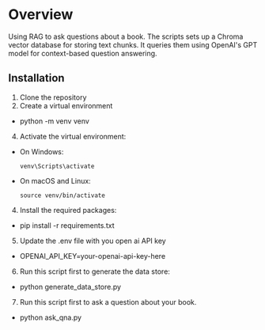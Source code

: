 # Overview
Using RAG to ask questions about a book.
The scripts sets up a Chroma vector database for storing text chunks.
It queries them using OpenAI's GPT model for context-based question answering.

## Installation
1. Clone the repository
2. Create a virtual environment
  - python -m venv venv
4. Activate the virtual environment:
  - On Windows:
    ```
    venv\Scripts\activate
    ```
  - On macOS and Linux:
    ```
    source venv/bin/activate
    ```
4. Install the required packages:
  - pip install -r requirements.txt
5. Update the .env file with you open ai API key
  - OPENAI_API_KEY=your-openai-api-key-here
6. Run this script first to generate the data store:
  - python generate_data_store.py
7. Run this script first to ask a question about your book.
  - python ask_qna.py
